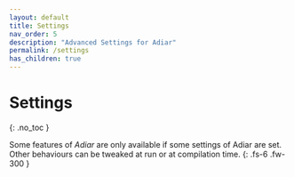 ```yaml
---
layout: default
title: Settings
nav_order: 5
description: "Advanced Settings for Adiar"
permalink: /settings
has_children: true
---
```


# Settings
{: .no_toc }

Some features of *Adiar* are only available if some settings of Adiar are set.
Other behaviours can be tweaked at run or at compilation time.
{: .fs-6 .fw-300 }
